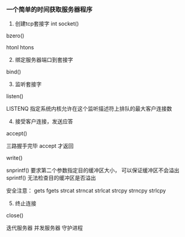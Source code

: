### 一个简单的时间获取服务器程序

1. 创建tcp套接字
int socket()

bzero()

htonl
htons

2. 绑定服务器端口到套接字

bind()

3. 监听套接字

listen()

LISTENQ 指定系统内核允许在这个监听描述符上排队的最大客户连接数

4. 接受客户连接，发送应答

accept()

三路握手完毕  accept 才返回


write()

snprintf() 要求第二个参数指定目的缓冲区大小， 可以保证缓冲区不会溢出
sprintf() 无法检查目的缓冲区是否溢出

安全注意：
gets			fgets 
strcat 			strncat  strlcat
strcpy			strncpy  strlcpy

5. 终止连接

close()


迭代服务器
并发服务器
守护进程


